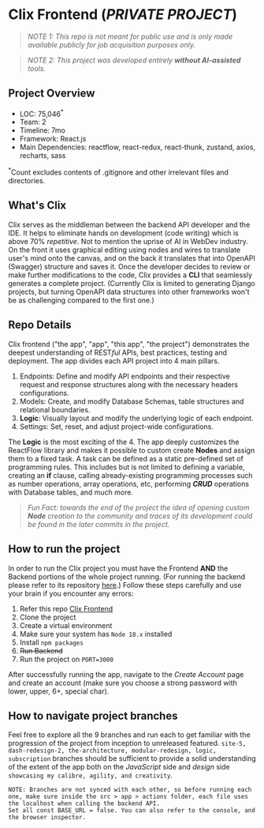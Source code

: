 # Clix Frontend (_PRIVATE PROJECT_)

> _NOTE 1: This repo is not meant for public use and is only made available publicly for job acquisition purposes only._

> _NOTE 2: This project was developed entirely __without AI-assisted__ tools._

**Project Overview**
---
- LOC: 75,046<sup>*</sup>
- Team: 2
- Timeline: 7mo
- Framework: React.js
- Main Dependencies: reactflow, react-redux, react-thunk, zustand, axios, recharts, sass

<sup>*</sup>Count excludes contents of .gitignore and other irrelevant files and directories.

**What's Clix**
---
Clix serves as the middleman between the backend API developer and the IDE. It helps to eliminate hands on development (code writing) which is above 70% _repetitive_. Not to mention the uprise of AI in WebDev industry. On the front it uses graphical editing using nodes and wires to translate user's mind onto the canvas, and on the back it translates that into OpenAPI (Swagger) structure and saves it. Once the developer decides to review or make further modifications to the code, Clix provides a __CLI__ that seamlessly generates a complete project. (Currently Clix is limited to generating Django projects, but turning OpenAPI data structures into other frameworks won't be as challenging compared to the first one.)


**Repo Details**
---
Clix frontend ("the app", "app", "this app", "the project") demonstrates the deepest understanding of REST*ful* APIs, best practices, testing and deployment. The app divides each API project into 4 main pillars.
1. Endpoints: Define and modify API endpoints and their respective request and response structures along with the necessary headers configurations. 
2. Models: Create, and modify Database Schemas, table structures and relational boundaries. 
3. __**Logic**__: Visually layout and modify the underlying logic of each endpoint. 
4. Settings: Set, reset, and adjust project-wide configurations. 

The __**Logic**__ is the most exciting of the 4. The app deeply customizes the ReactFlow library and makes it possible to custom create **Nodes** and assign them to a fixed task. A task can be defined as a static pre-defined set of programming rules. This includes but is not limited to defining a variable, creating an __if__ clause, calling already-existing programming processes such as number operations, array operations, etc, performing _**CRUD**_ operations with Database tables, and much more. 

> _Fun Fact: towards the end of the project the idea of opening custom **Node** creation to the community and traces of its development could be found in the later commits in the project._


**How to run the project**
---
In order to run the Clix project you must have the Frontend __AND__ the Backend portions of the whole project running. (For running the backend please refer to its repository [here](https://github.com/sir-eris/backend).)
Follow these steps carefully and use your brain if you encounter any errors:
1. Refer this repo [Clix Frontend](https://github.com/sir-eris/frontend)
2. Clone the project
3. Create a virtual environment
4. Make sure your system has ```Node 18.x``` installed
5. Install ```npm packages```
6. ~~Run Backend~~
7. Run the project on ```PORT=3000```

After successfully running the app, navigate to the _Create Account_ page and create an account (make sure you choose a strong password with lower, upper, 6+, special char).

**How to navigate project branches**
---
Feel free to explore all the 9 branches and run each to get familiar with the progression of the project from inception to unreleased featured. ```site-5, dash-redesign-2, the-architecture, modular-redesign, logic, subscription``` branches should be sufficient to provide a solid understanding of the extent of the app both on the _JavaScript_ side and _design_ side ```showcasing my calibre, agility, and creativity```. 

```
NOTE: Branches are not synced with each other, so before running each one, make sure inside the src > app > actions folder, each file uses the localhost when calling the backend API.
Set all const BASE_URL = false. You can also refer to the console, and the browser inspector. 
